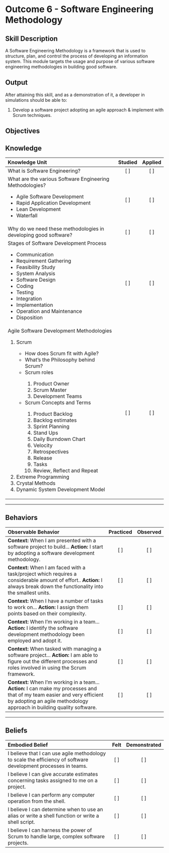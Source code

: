 # Outcome 6 - Software Engineering Methodology

**Skill Description**
----------
A Software Engineering Methodology is a framework that is used to structure, plan, and control the process of developing an information system.
This module targets the usage and purpose of various software engineering methodologies in building good software.

**Output**
----------
After attaining this skill, and as a demonstration of it, a developer in simulations should be able to:

1. Develop a software project adopting an agile approach & implement with Scrum techniques.


**Objectives**
----------

## **Knowledge**

| Knowledge Unit   |      Studied      | Applied |
|:-------------|:------------------:|:--------:|
| What is Software Engineering? | [ ] | [ ]  |
| What are the various Software Engineering Methodologies? <ul><li>Agile Software Development</li><li>Rapid Application Development</li><li>Lean Development</li><li>Waterfall</li></ul>| [ ] | [ ]|
|  Why do we need these methodologies in developing good software? | [ ] | [ ]|
| Stages of Software Development Process <ul><li>Communication</li><li>Requirement Gathering</li><li>Feasibility Study</li><li>System Analysis</li><li>Software Design</li><li>Coding</li><li>Testing</li><li>Integration</li><li>Implementation</li><li>Operation and Maintenance</li><li>Disposition</li></ul> | [ ]| [ ]|
| Agile Software Development Methodologies<ol><li>Scrum</li><ul><li>How does Scrum fit with Agile?</li><li>What’s the Philosophy behind Scrum?</li><li>Scrum roles</li><ol><li>Product Owner</li><li>Scrum Master</li><li>Development Teams</li></ol><li>Scrum Concepts and Terms</li><ol><li>Product Backlog</li><li>Backlog estimates</li><li>Sprint Planning</li><li>Stand Ups</li><li>Daily Burndown Chart</li><li>Velocity</li><li>Retrospectives</li><li>Release</li><li>Tasks</li><li>Review, Reflect and Repeat</li></ol></ul><li>Extreme Programming</li><li>Crystal Methods</li><li>Dynamic System Development Model</li></ol>| [ ] |    [ ] |


----------


## **Behaviors**

| Observable Behavior   |      Practiced      | Observed |
|:-------------|:------------------:|:--------:|
| **Context:** When I am presented with a software project to build... **Action:** I start by adopting a software development methodology. | [ ] | [ ]  |
| **Context:** When I am faced with a task/project which requires a considerable amount of effort.. **Action:**  I always break down the functionality into the smallest units. |   [ ]   |   [ ] |
| **Context:** When I have a number of tasks to work on... **Action:** I assign them points based on their complexity.|   [ ]   |   [ ] |
| **Context:** When I’m working in a team... **Action:**  I identify the software development methodology been employed and adopt it. |   [ ]   |   [ ] |
| **Context:** When tasked with managing a software project... **Action:**  I am able to figure out the different processes and roles involved in using the Scrum framework. |   [ ]   |   [ ] |
| **Context:** When I’m working in a team... **Action:**  I can make my processes and that of my team easier and very efficient by adopting an agile methodology approach in building quality software. |   [ ]   |   [ ] |

----------


## **Beliefs**

| Embodied Belief   |      Felt      | Demonstrated |
|:-------------|:------------------:|:--------:|
| I believe that I can use agile methodology to scale the efficiency of software development processes in teams. | [ ] | [ ]  |
| I believe I can give accurate estimates concerning tasks assigned to me on a project. |   [ ]   |   [ ] |
| I believe I can perform any computer operation from the shell. |   [ ]   |   [ ] |
| I believe I can determine when to use an alias or write a shell function or write a shell script. |   [ ]   |   [ ] |
| I believe I can harness the power of Scrum to handle large, complex software projects. |   [ ]   |   [ ] |
